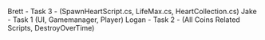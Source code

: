 Brett - Task 3 - (SpawnHeartScript.cs, LifeMax.cs, HeartCollection.cs)
Jake - Task 1 (UI, Gamemanager, Player)
Logan - Task 2 - (All Coins Related Scripts, DestroyOverTime)
